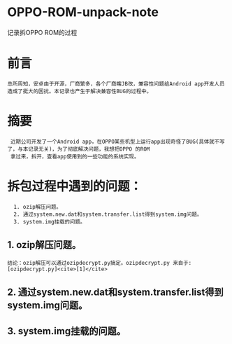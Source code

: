 # OPPO-ROM-unpack-note
记录拆OPPO ROM的过程

# 前言
    总所周知，安卓由于开源，厂商繁多，各个厂商瞎JB改，兼容性问题给Android app开发人员造成了挺大的困扰。本记录也产生于解决兼容性BUG的过程中。

# 摘要
     近期公司开发了一个Android app，在OPPO某些机型上运行app出现奇怪了BUG(具体就不写了，与本记录无关)，为了彻底解决问题，我想把OPPO 的ROM
     拿过来，拆开，查看app使用到的一些功能的系统实现。

# 拆包过程中遇到的问题：
      1. ozip解压问题。
      2. 通过system.new.dat和system.transfer.list得到system.img问题。
      3. system.img挂载的问题。

## 1. ozip解压问题。
    结论：ozip解压可以通过ozipdecrypt.py搞定。ozipdecrypt.py 来自于: [ozipdecrypt.py]<cite>[1]</cite>
     
## 2. 通过system.new.dat和system.transfer.list得到system.img问题。

## 3. system.img挂载的问题。


[1]:https://github.com/bkerler/oppo_ozip_decrypt/blob/master/ozipdecrypt.py
